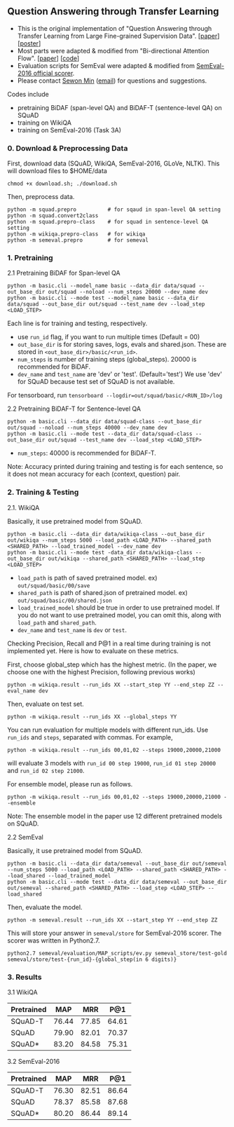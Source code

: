 ## Question Answering through Transfer Learning


- This is the original implementation of "Question Answering through Transfer Learning from Large Fine-grained Supervision Data". [[paper](http://aclweb.org/anthology/P17-2081)] [[poster](https://shmsw25.github.io/assets/acl2017_poster.pdf)]
- Most parts were adapted & modified from "Bi-directional Attention Flow". [[paper](https://arxiv.org/pdf/1611.01603.pdf)] [[code](https://github.com/allenai/bi-att-flow)]
- Evaluation scripts for SemEval were adapted & modified from [SemEval-2016 official scorer](http://alt.qcri.org/semeval2016/task3/index.php?id=data-and-tools).
- Please contact [Sewon Min](https://shmsw25.github.io) ([email](mailto:shmsw25@snu.ac.kr)) for questions and suggestions.

Codes include

- pretraining BiDAF (span-level QA) and BiDAF-T (sentence-level QA) on SQuAD
- training on WikiQA
- training on SemEval-2016 (Task 3A)

### 0. Download & Preprocessing Data

First, download data (SQuAD, WikiQA, SemEval-2016, GLoVe, NLTK). This will download files to $HOME/data
```
chmod +x download.sh; ./download.sh
```

Then, preprocess data.
```
python -m squad.prepro 			# for sqaud in span-level QA setting
python -m squad.convert2class
python -m squad.prepro-class 	# for squad in sentence-level QA setting
python -m wikiqa.prepro-class	# for wikiqa
python -m semeval.prepro		# for semeval
```

### 1. Pretraining

2.1 Pretraining BiDAF for Span-level QA
```
python -m basic.cli --model_name basic --data_dir data/squad --out_base_dir out/squad --noload --num_steps 20000 --dev_name dev
python -m basic.cli --mode test --model_name basic --data_dir data/squad --out_base_dir out/squad --test_name dev --load_step <LOAD_STEP>
```
Each line is for training and testing, respectively.

- use `run_id` flag, if you want to run multiple times (Default = 00)
- `out_base_dir` is for storing saves, logs, evals and shared.json. These are stored in `<out_base_dir>/basic/<run_id>`.
- `num_steps` is number of training steps (global_steps). 20000 is recommended for BiDAF.
- `dev_name` and `test_name` are 'dev' or 'test'. (Default='test') We use 'dev' for SQuAD because test set of SQuAD is not available.

For tensorboard, run `tensorboard --logdir=out/squad/basic/<RUN_ID>/log`

2.2 Pretraining BiDAF-T for Sentence-level QA
```
python -m basic.cli --data_dir data/squad-class --out_base_dir out/squad --noload --num_steps 40000 --dev_name dev
python -m basic.cli --mode test --data_dir data/squad-class --out_base_dir out/squad --test_name dev --load_step <LOAD_STEP>
```

- `num_steps`: 40000 is recommended for BiDAF-T.

Note: Accuracy printed during training and testing is for each sentence, so it does not mean accuracy for each (context, question) pair.


### 2. Training & Testing
2.1. WikiQA

Basically, it use pretrained model from SQuAD.
```
python -m basic.cli --data_dir data/wikiqa-class --out_base_dir out/wikiqa --num_steps 5000 --load_path <LOAD_PATH> --shared_path <SHARED_PATH> --load_trained_model --dev_name dev
python -m basic.cli --mode test -data_dir data/wikiqa-class --out_base_dir out/wikiqa --shared_path <SHARED_PATH> --load_step <LOAD_STEP>
```

- `load_path` is path of saved pretrained model. ex) `out/squad/basic/00/save`
- `shared_path` is path of shared.json of pretrained model. ex) `out/squad/basic/00/shared.json`
- `load_trained_model` should be true in order to use pretrained model. If you do not want to use pretrained model, you can omit this, along with `load_path` and `shared_path`.
- `dev_name` and `test_name` is `dev` or `test`.


Checking Precision, Recall and P@1 in a real time during training is not implemented yet. Here is how to evaluate on these metrics.

First, choose global_step which has the highest metric. (In the paper, we choose one with the highest Precision, following previous works)
```
python -m wikiqa.result --run_ids XX --start_step YY --end_step ZZ --eval_name dev
```
Then, evaluate on test set.
```
python -m wikiqa.result --run_ids XX --global_steps YY
```
You can run evaluation for multiple models with different run_ids. Use `run_ids` and `steps`, separated with commas. For example,
```
python -m wikiqa.result --run_ids 00,01,02 --steps 19000,20000,21000
```
will evaluate 3 models with `run_id 00 step 19000`, `run_id 01 step 20000` and `run_id 02 step 21000`.

For ensemble model, please run as follows.
```
python -m wikiqa.result --run_ids 00,01,02 --steps 19000,20000,21000 --ensemble
```
Note: The ensemble model in the paper use 12 different pretrained models on SQuAD.

2.2 SemEval

Basically, it use pretrained model from SQuAD.
```
python -m basic.cli --data_dir data/semeval --out_base_dir out/semeval --num_steps 5000 --load_path <LOAD_PATH> --shared_path <SHARED_PATH> --load_shared --load_trained_model
python -m basic.cli --mode test --data_dir data/semeval --out_base_dir out/semeval --shared_path <SHARED_PATH> --load_step <LOAD_STEP> --load_shared
```

Then, evaluate the model.
```
python -m semeval.result --run_ids XX --start_step YY --end_step ZZ
```
This will store your answer in `semeval/store` for SemEval-2016 scorer. The scorer was written in Python2.7.
```
python2.7 semeval/evaluation/MAP_scripts/ev.py semeval_store/test-gold semeval/store/test-{run_id}-{global_step(in 6 digits)}
```



### 3. Results

3.1 WikiQA

| Pretrained | MAP | MRR | P@1 | 
| ---------- |:---:|:---:|:---:| 
| SQuAD-T    |76.44|77.85|64.61|
| SQuAD      |79.90|82.01|70.37|
| SQuAD\*    |83.20|84.58|75.31|

3.2 SemEval-2016

| Pretrained | MAP | MRR | P@1 |
| ---------- |:---:|:---:|:---:|
| SQuAD-T    |76.30|82.51|86.64|
| SQuAD      |78.37|85.58|87.68|
| SQuAD\*    |80.20|86.44|89.14|



